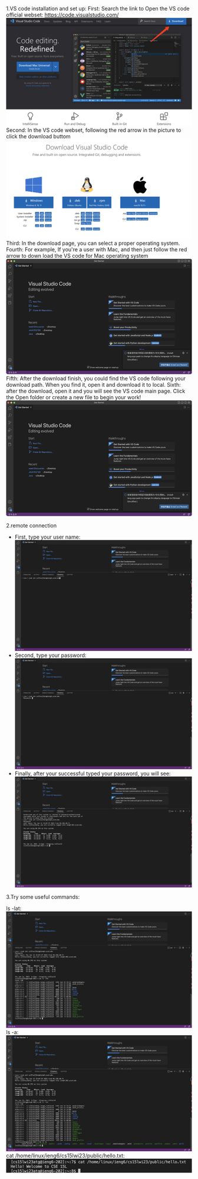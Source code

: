 1.VS code installation and set up:
First: Search the link to Open the VS code official webset: https://code.visualstudio.com/
![ing](1.png)
Second: In the VS code webset, following the red arrow in the picture to click the download buttom
![ing](2.png)
Third: In the download page, you can select a proper operating system.
Fourth: For example, If you're a user with Mac, and then just follow the red arrow to down load the VS code for Mac operating system
![ing](b.png)
Fifth: After the download finish, you could find the VS code following your download path. When you find it, open it and download it to local.
Sixth: after the download, open it and you will see the VS code main page. Click the Open folder or create a new file to begin your work!
![ing](b.png)


2.remote connection
- First, type your user name:
![ing](c.png)
- Second, type your password:
![ing](d.png)
- Finally, after your successful typed your password, you will see:
![ing](e.png)

3.Try some useful commands:

ls -lat:
![ing](f.png)
ls -a:
![ing](a.png)
cat /home/linux/ieng6/cs15lwi23/public/hello.txt:
![ing](aa.png)

